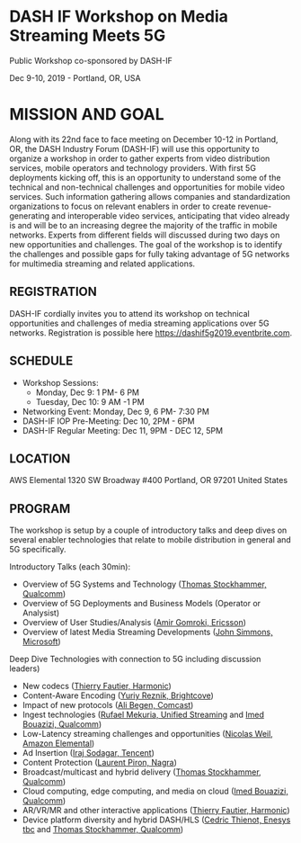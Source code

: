 

# DASH IF Workshop on Media Streaming Meets 5G

Public Workshop co-sponsored by DASH-IF

Dec 9-10, 2019 - Portland, OR, USA

# MISSION AND GOAL
Along with its 22nd face to face meeting on December 10-12 in Portland, OR, the DASH Industry Forum (DASH-IF) will use this opportunity to organize a workshop in order to gather experts from video distribution services, mobile operators and technology providers.
With first 5G deployments kicking off, this is an opportunity to understand some of the technical and non-technical challenges and opportunities for mobile video services. Such information gathering allows companies and standardization organizations to focus on relevant enablers in order to create revenue-generating and interoperable video services, anticipating that video already is and will be to an increasing degree the majority of the traffic in mobile networks. Experts from different fields will discussed during two days on new opportunities and challenges. 
The goal of the workshop is to identify the challenges and possible gaps for fully taking advantage of 5G networks for multimedia streaming and related applications.


## REGISTRATION
DASH-IF cordially invites you to attend its workshop on technical opportunities and challenges of media streaming applications over 5G networks. 
Registration is possible here https://dashif5g2019.eventbrite.com.
  
## SCHEDULE
* Workshop Sessions:
  * Monday, Dec 9: 1 PM- 6 PM       
  * Tuesday, Dec 10: 9 AM -1 PM
* Networking Event: Monday, Dec 9, 6 PM- 7:30 PM
* DASH-IF IOP Pre-Meeting: Dec 10, 2PM - 6PM
* DASH-IF Regular Meeting: Dec 11, 9PM - DEC 12, 5PM

## LOCATION
AWS Elemental
1320 SW Broadway #400
Portland, OR 97201
United States

## PROGRAM 
The workshop is setup by a couple of introductory talks and deep dives on several enabler technologies that relate to mobile distribution in general and 5G specifically.

Introductory Talks (each 30min):

* Overview of 5G Systems and Technology (<a href="https://www.linkedin.com/in/stockhammer/">Thomas Stockhammer, Qualcomm</a>)
* Overview of 5G Deployments and Business Models (Operator or Analysist)
* Overview of User Studies/Analysis (<a href="https://www.linkedin.com/in/amir-gomroki-b00608/">Amir Gomroki, Ericsson</a>)
* Overview of latest Media Streaming Developments (<a href="https://www.linkedin.com/in/johnsimmons2/">John Simmons, Microsoft</a>)

Deep Dive Technologies with connection to 5G including discussion leaders)

* New codecs (<a href="https://www.linkedin.com/in/thierry-fautier-4a696/">Thierry Fautier, Harmonic</a>)
* Content-Aware Encoding (<a href="http://reznik.org/">Yuriy Reznik, Brightcove</a>)
* Impact of new protocols (<a href="https://www.linkedin.com/in/acbegen/">Ali Begen, Comcast</a>)
* Ingest technologies (<a href="https://www.linkedin.com/in/rufael-mekuria-652b4828/">Rufael Mekuria, Unified Streaming</a> and <a href="https://www.linkedin.com/in/imedbouazizi/">Imed Bouazizi, Qualcomm</a>)
* Low-Latency streaming challenges and opportunities (<a href="https://www.linkedin.com/in/nicolasweil/">Nicolas Weil, Amazon Elemental</a>)
* Ad Insertion (<a href="https://www.linkedin.com/in/iraj-sodagar/">Iraj Sodagar, Tencent</a>)
* Content Protection (<a href="https://www.linkedin.com/in/laurentpiron/">Laurent Piron, Nagra</a>)
* Broadcast/multicast and hybrid delivery (<a href="https://www.linkedin.com/in/stockhammer/">Thomas Stockhammer, Qualcomm</a>)
* Cloud computing, edge computing, and media on cloud (<a href="https://www.linkedin.com/in/imedbouazizi/">Imed Bouazizi, Qualcomm</a>)
* AR/VR/MR and other interactive applications (<a href="https://www.linkedin.com/in/thierry-fautier-4a696/">Thierry Fautier, Harmonic</a>)
* Device platform diversity and hybrid DASH/HLS (<a href="https://www.linkedin.com/in/c%C3%A9dric-thienot-a632226">Cedric Thienot, Enesys tbc</a> and <a href="https://www.linkedin.com/in/stockhammer/">Thomas Stockhammer, Qualcomm</a>)
